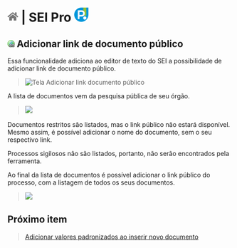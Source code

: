 # [![Home](../img/home.png)](../) |  SEI Pro ![Icone](../img/icon-32.png)

## ![SEI Pro Adicionar link documento público](../img/icon-docpublico.png) Adicionar link de documento público

Essa funcionalidade adiciona ao editor de texto do SEI a possibilidade de adicionar link de documento público.

> ![Tela Adicionar link documento público](../img/tela-docpublico.gif) 

A lista de documentos vem da pesquisa pública de seu órgão.

>  <img src="https://github.com/pedrohsoaresadv/sei-pro/raw/master/img/tela-docpublico-1.png" data-canonical-src="https://github.com/pedrohsoaresadv/sei-pro/raw/master/img/tela-docpublico-1.png" width="722"/>

Documentos restritos são listados, mas o link público não estará disponível. 
Mesmo assim, é possível adicionar o nome do documento, sem o seu respectivo link.

Processos sigilosos não são listados, portanto, não serão encontrados pela ferramenta.

Ao final da lista de documentos é possível adicionar o link público do processo, 
com a listagem de todos os seus documentos.

>  <img src="https://github.com/pedrohsoaresadv/sei-pro/raw/master/img/tela-docpublico-2.png" data-canonical-src="https://github.com/pedrohsoaresadv/sei-pro/raw/master/img/tela-docpublico-2.png" width="640"/>


## Próximo item

> [Adicionar valores padronizados ao inserir novo documento](./VALDEFAULT.md)
